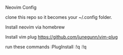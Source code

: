 Neovim Config

clone this repo so it becomes your ~/.config folder.

Install neovim via homebrew

Install vim plug
https://github.com/junegunn/vim-plug

run these commands
:PlugInstall
:!q
:!q
